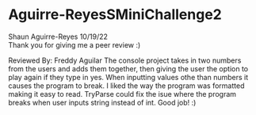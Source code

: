 # Aguirre-ReyesSMiniChallenge2

Shaun Aguirre-Reyes
10/19/22   
Thank you for giving me a peer review :)

Reviewed By: Freddy Aguilar
The console project takes in two numbers from the users and adds them together, then giving the user the option to play again if they type in yes. When inputting values othe than numbers it causes the program to break. I liked the way the program was formatted making it easy to read. TryParse could fix the isue where the program breaks when user inputs string instead of int. Good job! :)